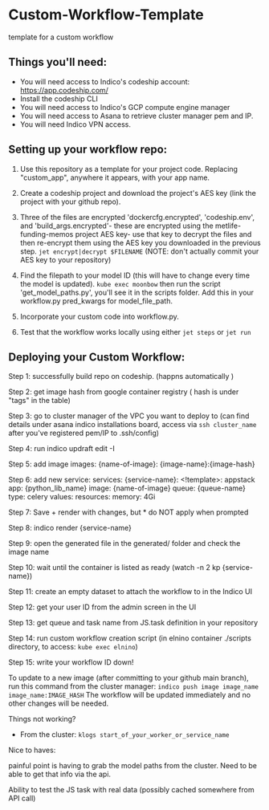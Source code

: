 # Custom-Workflow-Template
template for a custom workflow


## Things you'll need:

* You will need access to Indico's codeship account: https://app.codeship.com/
* Install the codeship CLI
* You will need access to Indico's GCP compute engine manager
* You will need access to Asana to retrieve cluster manager pem and IP.
* You will need Indico VPN access.



## Setting up your workflow repo:

1. Use this repository as a template for your project code. Replacing "custom_app", anywhere it appears, with your app name.
2. Create a codeship project and download the project's AES key (link the project with your github repo).
3. Three of the files are encrypted 'dockercfg.encrypted', 'codeship.env', and 'build_args.encrypted'- 
these are encrypted using the metlife-funding-memos project AES key- use that key to decrypt the files
and then re-encrypt them using the AES key you downloaded in the previous step. `jet encrypt|decrypt $FILENAME` 
(NOTE: don't actually commit your AES key to your repository)

4. Find the filepath to your model ID (this will have to change every time the model is updated).
   `kube exec moonbow` then run the script 'get_model_paths.py', you'll see it in the scripts folder.
   Add this in your workflow.py pred_kwargs for model_file_path.

5. Incorporate your custom code into workflow.py.

6. Test that the workflow works locally using either `jet steps` or `jet run`

## Deploying your Custom Workflow:

Step 1: successfully build repo on codeship. (happns automatically )

Step 2: get image hash from google container registry ( hash is under "tags" in the table)

Step 3: go to cluster manager of the VPC you want to deploy to (can find details under asana indico installations board, access via `ssh cluster_name` after you've registered pem/IP to .ssh/config)

Step 4: run indico updraft edit -I

Step 5: add image
 images:
   {name-of-image}: {image-name}:{image-hash}

Step 6: add new service:
services:
  {service-name}:
    <!template>: appstack
    app: {python_lib_name}
    image: {name-of-image}
    queue: {queue-name}
    type: celery
    values:
      resources:
        memory: 4Gi

Step 7: Save + render with changes, but * do NOT apply when prompted

Step 8: indico render  {service-name}

Step 9: open the generated file in the generated/ folder and check the image name

Step 10: wait until the container is listed as ready (watch -n 2 kp {service-name})

Step 11: create an empty dataset to attach the workflow to in the Indico UI

Step 12: get your user ID from the admin screen in the UI

Step 13: get queue and task name from JS.task definition in your repository

Step 14: run custom workflow creation script (in elnino container ./scripts directory, to access: `kube exec elnino`)

Step 15: write your workflow ID down!



To update to a new image (after committing to your github main branch), run this command from the cluster 
manager:
`indico push image image_name image_name:IMAGE_HASH`
The workflow will be updated immediately and no other changes will be needed.

Things not working?

* From the cluster: `klogs start_of_your_worker_or_service_name` 


Nice to haves: 

painful point is having to grab the model paths from the cluster. Need to be able to get that info 
via the api.

Ability to test the JS task with real data (possibly cached somewhere from API call)